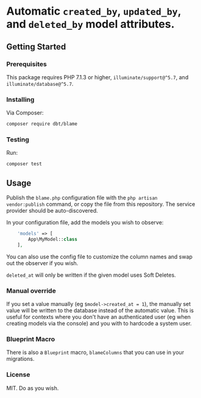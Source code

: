 # Automatic `created_by`, `updated_by`, and `deleted_by` model attributes.

## Getting Started
### Prerequisites

This package requires PHP 7.1.3 or higher, `illuminate/support@^5.7`, and `illuminate/database@^5.7`.

### Installing

Via Composer:

```bash
composer require dbt/blame
``` 

### Testing

Run:

```bash
composer test
```

## Usage

Publish the `blame.php` configuration file with the `php artisan vendor:publish` command, or copy the file from this repository. The service provider should be auto-discovered.

In your configuration file, add the models you wish to observe:

```php
    'models' => [
        App\MyModel::class
    ],
```

You can also use the config file to customize the column names and swap out the observer if you wish.

`deleted_at` will only be written if the given model uses Soft Deletes.

### Manual override

If you set a value manually (eg `$model->created_at = 1`), the manually set value will be written to the database instead of the automatic value. This is useful for contexts where you don't have an authenticated user (eg when creating models via the console) and you with to hardcode a system user.

### Blueprint Macro

There is also a `Blueprint` macro, `blameColumns` that you can use in your migrations.

### License

MIT. Do as you wish.
